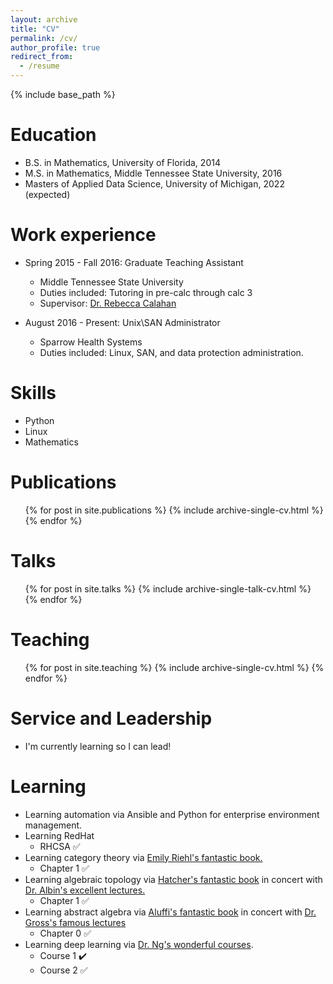 ```yaml
---
layout: archive
title: "CV"
permalink: /cv/
author_profile: true
redirect_from:
  - /resume
---
```


{% include base_path %}

Education
======
* B.S. in Mathematics, University of Florida, 2014
* M.S. in Mathematics, Middle Tennessee State University, 2016
* Masters of Applied Data Science, University of Michigan, 2022 (expected)

Work experience
======
* Spring 2015 - Fall 2016: Graduate Teaching Assistant
  * Middle Tennessee State University
  * Duties included: Tutoring in pre-calc through calc 3
  * Supervisor: [Dr. Rebecca Calahan](https://www.mtsu.edu/faculty/rebecca-calahan)

* August 2016 - Present: Unix\SAN Administrator
  * Sparrow Health Systems
  * Duties included: Linux, SAN, and data protection administration. 
  
Skills
======
* Python
* Linux
* Mathematics

Publications
======
  <ul>{% for post in site.publications %}
    {% include archive-single-cv.html %}
  {% endfor %}</ul>
  
Talks
======
  <ul>{% for post in site.talks %}
    {% include archive-single-talk-cv.html %}
  {% endfor %}</ul>
  
Teaching
======
  <ul>{% for post in site.teaching %}
    {% include archive-single-cv.html %}
  {% endfor %}</ul>
  
Service and Leadership
======
* I'm currently learning so I can lead!

Learning
======
* Learning automation via Ansible and Python for enterprise environment management. 
* Learning RedHat
  * RHCSA :white_check_mark:
* Learning category theory via [Emily Riehl's fantastic book.](https://www.amazon.com/Category-Theory-Context-Aurora-Originals/dp/048680903X/ref=sr_1_1?keywords=emily+riehl&qid=1579741117&sr=8-1)
  * Chapter 1 :white_check_mark:
* Learning algebraic topology via [Hatcher's fantastic book](https://www.amazon.com/Algebraic-Topology-Allen-Hatcher/dp/0521795400/ref=sr_1_1?keywords=hatcher+algebraic&qid=1579741077&sr=8-1) in concert with [Dr. Albin's excellent lectures.](https://www.youtube.com/watch?v=XxFGokyYo6g&list=PLpRLWqLFLVTCL15U6N3o35g4uhMSBVA2b)
  * Chapter 1 :white_check_mark:
* Learning abstract algebra via [Aluffi's fantastic book](https://www.amazon.com/Algebra-Chapter-Graduate-Studies-Mathematics/dp/0821847813/ref=sr_1_1?keywords=aluffi&qid=1579741309&sr=8-1) in concert with [Dr. Gross's famous lectures](https://www.youtube.com/watch?v=VdLhQs_y_E8&list=PLelIK3uylPMGzHBuR3hLMHrYfMqWWsmx5)
  * Chapter 0 :white_check_mark:
* Learning deep learning via [Dr. Ng's wonderful courses](https://www.coursera.org/specializations/deep-learning).
  * Course 1 :heavy_check_mark: 
  * Course 2 :white_check_mark:
